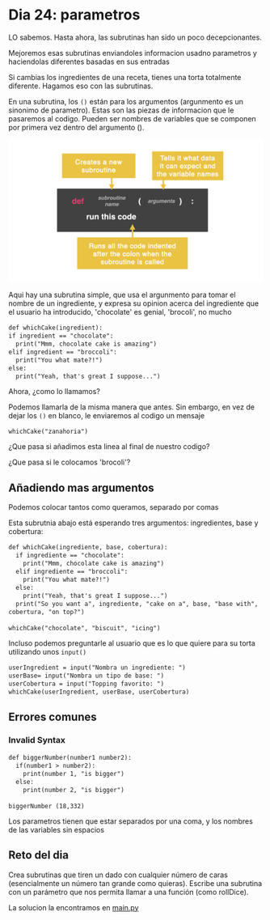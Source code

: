 # Dia 24: parametros
LO sabemos. Hasta ahora, las subrutinas han sido un poco decepcionantes.

Mejoremos esas subrutinas enviandoles informacion usadno parametros y haciendolas diferentes basadas en sus entradas

Si cambias los ingredientes de una receta, tienes una torta totalmente diferente. Hagamos eso con las subrutinas.

En una subrutina, los `()` están para los argumentos (argunmento es un sinonimo de parametro). Estas son las piezas de informacion que le pasaremos al codigo. Pueden ser nombres de variables que se componen por primera vez dentro del argumento ().

![alt text](../Images/subrutina.png)

Aqui hay una subrutina simple, que usa el argunmento para tomar el nombre de un ingrediente, y expresa su opinion acerca del ingrediente que el usuario ha introducido, 'chocolate' es genial, 'brocoli', no mucho

```
def whichCake(ingredient):
if ingredient == "chocolate":
  print("Mmm, chocolate cake is amazing")
elif ingredient == "broccoli":
  print("You what mate?!")
else: 
  print("Yeah, that's great I suppose...")
```
Ahora, ¿como lo llamamos?

Podemos llamarla de la misma manera que antes. Sin embargo, en vez de dejar los `()` en blanco, le enviaremos al codigo un mensaje

```
whichCake("zanahoria")
```
¿Que pasa si añadimos esta linea al final de nuestro codigo?

¿Que pasa si le colocamos 'brocoli'?

## Añadiendo mas argumentos
Podemos colocar tantos como queramos, separado por comas

Esta subrutnia abajo está esperando tres argumentos: ingredientes, base y cobertura:

```
def whichCake(ingrediente, base, cobertura):
  if ingrediente == "chocolate":
    print("Mmm, chocolate cake is amazing")
  elif ingrediente == "broccoli":
    print("You what mate?!")
  else: 
    print("Yeah, that's great I suppose...")
  print("So you want a", ingrediente, "cake on a", base, "base with", cobertura, "on top?")

whichCake("chocolate", "biscuit", "icing")
```

Incluso podemos preguntarle al usuario que es lo que quiere para su torta utilizando unos `input()`

```
userIngredient = input("Nombra un ingrediente: ")
userBase= input("Nombra un tipo de base: ")
userCobertura = input("Topping favorito: ")
whichCake(userIngredient, userBase, userCobertura)
```

## Errores comunes
### Invalid Syntax
```
def biggerNumber(number1 number2):
  if(number1 > number2):
    print(number 1, "is bigger")
  else:
    print(number 2, "is bigger")

biggerNumber (18,332)
```

Los parametros tienen que estar separados por una coma, y los nombres de las variables sin espacios

## Reto del dia
Crea subrutinas que tiren un dado con cualquier número de caras (esencialmente un número tan grande como quieras). Escribe una subrutina con un parámetro que nos permita llamar a una función (como rollDice).

La solucion la encontramos en [main.py](main.py)